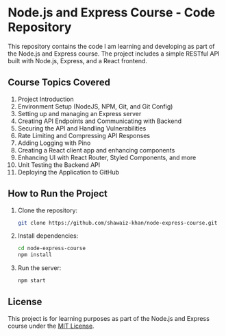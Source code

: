 # Node.js and Express Course - Code Repository

This repository contains the code I am learning and developing as part of the Node.js and Express course. The project includes a simple RESTful API built with Node.js, Express, and a React frontend.

## Course Topics Covered
1. Project Introduction
2. Environment Setup (NodeJS, NPM, Git, and Git Config)
3. Setting up and managing an Express server
4. Creating API Endpoints and Communicating with Backend
5. Securing the API and Handling Vulnerabilities
6. Rate Limiting and Compressing API Responses
7. Adding Logging with Pino
8. Creating a React client app and enhancing components
9. Enhancing UI with React Router, Styled Components, and more
10. Unit Testing the Backend API
11. Deploying the Application to GitHub

## How to Run the Project

1. Clone the repository:
   ```bash
   git clone https://github.com/shawaiz-khan/node-express-course.git
   ```

2. Install dependencies:
   ```bash
   cd node-express-course
   npm install
   ```

3. Run the server:
   ```bash
   npm start
   ```

## License
This project is for learning purposes as part of the Node.js and Express course under the [MIT License](LICENSE).